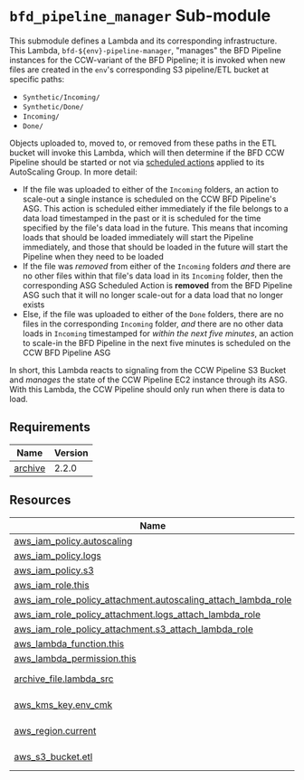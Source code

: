 # `bfd_pipeline_manager` Sub-module

This submodule defines a Lambda and its corresponding infrastructure. This Lambda,
`bfd-${env}-pipeline-manager`, "manages" the BFD Pipeline instances for the CCW-variant of the BFD
Pipeline; it is invoked when new files are created in the `env`'s corresponding S3 pipeline/ETL
bucket at specific paths:

- `Synthetic/Incoming/`
- `Synthetic/Done/`
- `Incoming/`
- `Done/`

Objects uploaded to, moved to, or removed from these paths in the ETL bucket will invoke this
Lambda, which will then determine if the BFD CCW Pipeline should be started or not via
[scheduled actions](https://docs.aws.amazon.com/autoscaling/ec2/userguide/ec2-auto-scaling-scheduled-scaling.html)
applied to its AutoScaling Group. In more detail:

- If the file was uploaded to either of the `Incoming` folders, an action to scale-out a single
  instance is scheduled on the CCW BFD Pipeline's ASG. This action is scheduled either immediately
  if the file belongs to a data load timestamped in the past or it is scheduled for the time
  specified by the file's data load in the future. This means that incoming loads that should be
  loaded immediately will start the Pipeline immediately, and those that should be loaded in the
  future will start the Pipeline when they need to be loaded
- If the file was _removed_ from either of the `Incoming` folders _and_ there are no other files
  within that file's data load in its `Incoming` folder, then the corresponding ASG Scheduled Action
  is **removed** from the BFD Pipeline ASG such that it will no longer scale-out for a data load
  that no longer exists
- Else, if the file was uploaded to either of the `Done` folders, there are no files in the
  corresponding `Incoming` folder, _and_ there are no other data loads in `Incoming` timestamped for
  _within the next five minutes_, an action to scale-in the BFD Pipeline in the next five minutes is
  scheduled on the CCW BFD Pipeline ASG

In short, this Lambda reacts to signaling from the CCW Pipeline S3 Bucket and _manages_ the state of
the CCW Pipeline EC2 instance through its ASG. With this Lambda, the CCW Pipeline should only run
when there is data to load.

<!-- BEGIN_TF_DOCS -->
<!-- GENERATED WITH `terraform-docs .`
     Manually updating the README.md will be overwritten.
     For more details, see the file '.terraform-docs.yml' or
     https://terraform-docs.io/user-guide/configuration/
-->
## Requirements

| Name | Version |
|------|---------|
| <a name="requirement_archive"></a> [archive](#requirement\_archive) | 2.2.0 |

<!-- GENERATED WITH `terraform-docs .`
Manually updating the README.md will be overwritten.
For more details, see the file '.terraform-docs.yml' or
https://terraform-docs.io/user-guide/configuration/
-->

## Resources

| Name | Type |
|------|------|
| [aws_iam_policy.autoscaling](https://registry.terraform.io/providers/hashicorp/aws/latest/docs/resources/iam_policy) | resource |
| [aws_iam_policy.logs](https://registry.terraform.io/providers/hashicorp/aws/latest/docs/resources/iam_policy) | resource |
| [aws_iam_policy.s3](https://registry.terraform.io/providers/hashicorp/aws/latest/docs/resources/iam_policy) | resource |
| [aws_iam_role.this](https://registry.terraform.io/providers/hashicorp/aws/latest/docs/resources/iam_role) | resource |
| [aws_iam_role_policy_attachment.autoscaling_attach_lambda_role](https://registry.terraform.io/providers/hashicorp/aws/latest/docs/resources/iam_role_policy_attachment) | resource |
| [aws_iam_role_policy_attachment.logs_attach_lambda_role](https://registry.terraform.io/providers/hashicorp/aws/latest/docs/resources/iam_role_policy_attachment) | resource |
| [aws_iam_role_policy_attachment.s3_attach_lambda_role](https://registry.terraform.io/providers/hashicorp/aws/latest/docs/resources/iam_role_policy_attachment) | resource |
| [aws_lambda_function.this](https://registry.terraform.io/providers/hashicorp/aws/latest/docs/resources/lambda_function) | resource |
| [aws_lambda_permission.this](https://registry.terraform.io/providers/hashicorp/aws/latest/docs/resources/lambda_permission) | resource |
| [archive_file.lambda_src](https://registry.terraform.io/providers/hashicorp/archive/2.2.0/docs/data-sources/file) | data source |
| [aws_kms_key.env_cmk](https://registry.terraform.io/providers/hashicorp/aws/latest/docs/data-sources/kms_key) | data source |
| [aws_region.current](https://registry.terraform.io/providers/hashicorp/aws/latest/docs/data-sources/region) | data source |
| [aws_s3_bucket.etl](https://registry.terraform.io/providers/hashicorp/aws/latest/docs/data-sources/s3_bucket) | data source |
<!-- END_TF_DOCS -->
